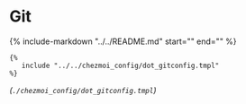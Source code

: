 # Git

{%
   include-markdown "../../README.md"
   start="<!--git-start-->"
   end="<!--git-end-->"
%}

```
{%
   include "../../chezmoi_config/dot_gitconfig.tmpl"
%}
```
*(`./chezmoi_config/dot_gitconfig.tmpl`)*
